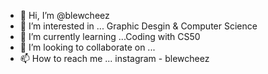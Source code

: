 - 👋 Hi, I’m @blewcheez
- 👀 I’m interested in ... Graphic Desgin & Computer Science
- 🌱 I’m currently learning ...Coding with CS50 
- 💞️ I’m looking to collaborate on ...
- 📫 How to reach me ... instagram - blewcheez

<!---
blewcheez/blewcheez is a ✨ special ✨ repository because its `README.md` (this file) appears on your GitHub profile.
You can click the Preview link to take a look at your changes.
--->
